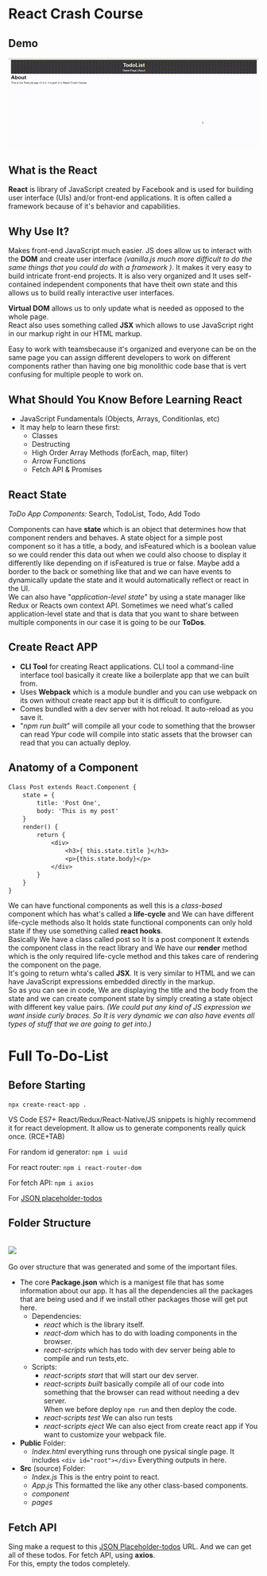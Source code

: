 # React Crash Course  

## Demo  
![demo-todo-list](img\todolist-react-crash-course.gif)

## What is the React
**React** is library of JavaScript created by Facebook and is used for building user interface (UIs) and/or front-end applications. It is often called a framework because of it's behavior and capabilities.  

## Why Use It?

Makes front-end JavaScript much easier. JS does allow us to interact with the **DOM** and create user interface *(vanilla.js much more difficult to do the same things that you could do with a framework )*. It makes it very easy to build intricate front-end projects. It is also very organized and It uses self-contained independent components that have theit own state and this allows us to build really interactive user interfaces.  

**Virtual DOM** allows us to only update what is needed as opposed to the whole page.  
React also uses something called **JSX** which allows to use JavaScript right in our markup right in our HTML markup.  

Easy to work with teamsbecause it's organized and everyone can be on the same page you can assign different developers to work on different components rather than having one big monolithic code base that is vert confusing for multiple people to work on.  

## What Should You Know Before Learning React

- JavaScript Fundamentals (Objects, Arrays, Conditionlas, etc)  
- It may help to learn these first:  
    + Classes
    + Destructing  
    + High Order Array Methods (forEach, map, filter)  
    + Arrow Functions  
    + Fetch API & Promises  

## React State 

*ToDo App Components:* Search, TodoList, Todo, Add Todo  

Components can have **state** which is an object that determines how that component renders and behaves. A state object for a simple post component so it has a title, a body, and isFeatured which is a boolean value so we could render this data out when we could also choose to display it differently like depending on if isFeatured is true or false. Maybe add a border to the back or something like that and we can have events to dynamically update the state and it would automatically reflect or react in the UI.  
We can also have "*application-level state*" by using a state manager like Redux or Reacts own context API. Sometimes we need what's called application-level state and that is data that you want to share between multiple components in our case it is going to be our **ToDos**. 

## Create React APP

- **CLI Tool** for creating React applications. CLI tool a command-line interface tool basically it create like a boilerplate app that we can built from.  
- Uses **Webpack** which is a module   bundler and you can use webpack on its own without create react app but it is difficult to configure.  
- Comes bundled with a dev server with hot reload. It auto-reload as you save it.   
- "*npm run built*" will compile all your code to something that the browser can read Ypur code will compile into static assets that the browser can read that you can actually deploy.  

## Anatomy of a Component

```javacript
Class Post extends React.Component {
    state = {
        title: 'Post One',
        body: 'This is my post'
    }
    render() {
        return {
            <div>
                <h3>{ this.state.title }</h3>
                <p>{this.state.body}</p>
            </div>
        }
    }
}
```  
We can have functional components as well this is a *class-based* component which has what's called a **life-cycle** and We can have different life-cycle methods also It holds state functional components can only hold state if they use something called **react hooks**.  
Basically We have a class called post so It is a post component It extends the component class in the react library and We have our **render** method which is the only required life-cycle method and this takes care of rendering the component on the page.  
It's going to return whta's called **JSX**. It is very similar to HTML and we can have JavaScript expressions embedded directly in the markup.  
So as you can see in code, We are displaying the title and the body from the state and we can create component state by simply creating a state object with different key value pairs. *(We could put any kind of JS expression we want inside curly braces. So It is very dynamic we can also have events all types of stuff that we are going to get into.)*    

# Full To-Do-List

## Before Starting
```
npx create-react-app .
```

VS Code ES7+ React/Redux/React-Native/JS snippets is highly recommend it for react development. It allow us to generate components really quick once. (RCE+TAB)  

For random id generator:
```npm i uuid```  

For react router:
```npm i react-router-dom```  

For fetch API:
```npm i axios```  

For [JSON placeholder-todos](https://jsonplaceholder.typicode.com/todos)

## Folder Structure  
</br>  

<img aling="left" width=200 src="img\structure of folder.png">  
</br>   

Go over structure that was generated and some of the important files.  

- The core **Package.json** which is a manigest file that has some information about our app. It has all the dependencies all the packages that are being used and if we install other packages those will get put here.      
    + Dependencies:  
        + *react* which is the library itself.  
        + *react-dom* which has to do with loading components in the browser.  
        + *react-scripts* which has todo with dev server being able to compile and run tests,etc.  
    + Scripts:  
        + *react-scripts start* that will start our dev server.  
        + *react-scripts built* basically compile all of our code into something that the browser can read without needing a dev server.  
        When we before deploy ```npm run``` and then deploy the code.  
        + *react-scripts test* We can also run tests  
        + *react-scripts eject* We can also eject from create react app if You want to customize your webpack file.  
- **Public** Folder:  
    + *Index.html* everything runs through one pysical single page. It includes ```<div id="root"></div>```     Everything outputs in here.  
- **Src** (source) Folder:  
    + *Index.js* This is the entry point to react.  
    + *App.js* This formatted the like any other class-based components.  
    + *component*
    + *pages* 
## Fetch API

Sing make a request to this [JSON Placeholder-todos](https://jsonplaceholder.typicode.com/todos) URL. And we can get all of these todos. For fetch API, using **axios**.  
 For this, empty the todos completely.